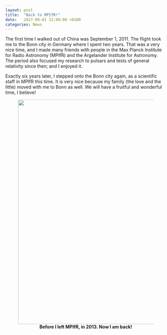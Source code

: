 ```yaml
---
layout: post
title:  "Back to MPIfR!"
date:   2017-09-01 12:00:00 +0100
categories: News
---
```


The first time I walked out of China was September 1, 2011. The flight took me
to the Bonn city in Germany where I spent two years. That was a very nice time,
and I made many friends with people in the Max Planck Institute for Radio
Astronomy (MPIfR) and the Argelander Institute for Astronomy. The period also
focused my research to pulsars and tests of general relativity since then; and
I enjoyed it.

Exactly six years later, I stepped onto the Bonn city again, as a scientific
staff in MPIfR this time. It is very nice because my family (the love and the
little) moved with me to Bonn as well. We will have a fruitful and wonderful
time, I believe!

<figure>
<center>
<img src="http://os4elridr.bkt.clouddn.com/17-9-29/12258536.jpg" align="middle" style="width: 700px;"/></center>
<figcaption><center><b>Before I left MPIfR, in 2013. Now I am back! </b> </center></figcaption>
</figure>

